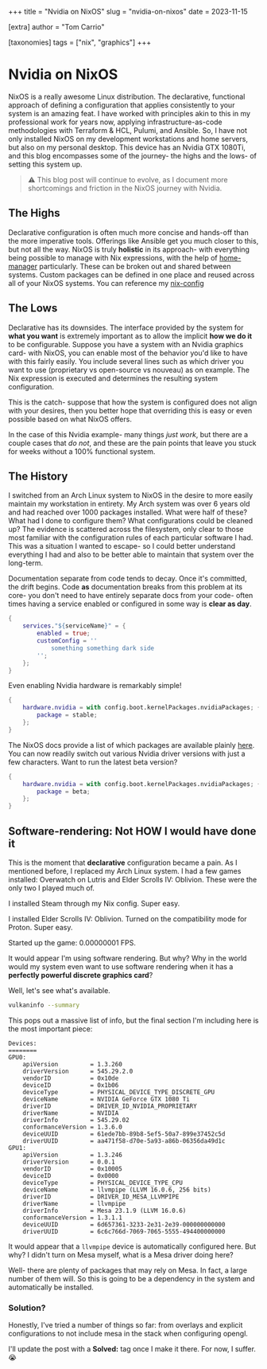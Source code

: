 +++
title = "Nvidia on NixOS"
slug = "nvidia-on-nixos"
date = 2023-11-15

[extra]
author = "Tom Carrio"

[taxonomies]
tags = ["nix", "graphics"]
+++

# Nvidia on NixOS

NixOS is a really awesome Linux distribution. The declarative, functional approach of defining a configuration that applies consistently to your system is an amazing feat. I have worked with principles akin to this in my professional work for years now, applying infrastructure-as-code methodologies with Terraform & HCL, Pulumi, and Ansible. So, I have not only installed NixOS on my development workstations and home servers, but also on my personal desktop. This device has an Nvidia GTX 1080Ti, and this blog encompasses some of the journey- the highs and the lows- of setting this system up.

> ⚠️ This blog post will continue to evolve, as I document more shortcomings and friction in the NixOS journey with Nvidia.

## The Highs

Declarative configuration is often much more concise and hands-off than the more imperative tools. Offerings like Ansible get you much closer to this, but not all the way. NixOS is truly **holistic** in its approach- with everything being possible to manage with Nix expressions, with the help of [home-manager] particularly. These can be broken out and shared between systems. Custom packages can be defined in one place and reused across all of your NixOS systems. You can reference my [nix-config]

## The Lows

Declarative has its downsides. The interface provided by the system for **what you want** is extremely important as to allow the implicit **how we do it** to be configurable. Suppose you have a system with an Nvidia graphics card- with NixOS, you can enable most of the behavior you'd like to have with this fairly easily. You include several lines such as which driver you want to use (proprietary vs open-source vs nouveau) as on example. The Nix expression is executed and determines the resulting system configuration.

This is the catch- suppose that how the system is configured does not align with your desires, then you better hope that overriding this is easy or even possible based on what NixOS offers.

In the case of this Nvidia example- many things *just work*, but there are a couple cases that *do not*, and these are the pain points that leave you stuck for weeks without a 100% functional system.

## The History

I switched from an Arch Linux system to NixOS in the desire to more easily maintain my workstation in entirety. My Arch system was over 6 years old and had reached over 1000 packages installed. What were half of these? What had I done to configure them? What configurations could be cleaned up? The evidence is scattered across the filesystem, only clear to those most familiar with the configuration rules of each particular software I had. This was a situation I wanted to escape- so I could better understand everything I had and also to be better able to maintain that system over the long-term.

Documentation separate from code tends to decay. Once it's committed, the drift begins. Code **as** documentation breaks from this problem at its core- you don't need to have entirely separate docs from your code- often times having a service enabled or configured in some way is **clear as day**.

```nix
{
    services."${serviceName}" = {
        enabled = true;
        customConfig = ''
            something something dark side
        '';
    };
}
```

Even enabling Nvidia hardware is remarkably simple!

```nix
{
    hardware.nvidia = with config.boot.kernelPackages.nvidiaPackages; {
        package = stable;
    };
}
```

The NixOS docs provide a list of which packages are available plainly [here](nvidia-driver-versions). You can now readily switch out various Nvidia driver versions with just a few characters. Want to run the latest beta version?

```nix
{
    hardware.nvidia = with config.boot.kernelPackages.nvidiaPackages; {
        package = beta;
    };
}
```

## Software-rendering: Not HOW I would have done it

This is the moment that **declarative** configuration became a pain. As I mentioned before, I replaced my Arch Linux system. I had a few games installed: Overwatch on Lutris and Elder Scrolls IV: Oblivion. These were the only two I played much of.

I installed Steam through my Nix config. Super easy.

I installed Elder Scrolls IV: Oblivion. Turned on the compatibility mode for Proton. Super easy.

Started up the game: 0.00000001 FPS.

It would appear I'm using software rendering. But why? Why in the world would my system even want to use software rendering when it has a **perfectly powerful discrete graphics card**?

Well, let's see what's available.

```sh
vulkaninfo --summary
```

This pops out a massive list of info, but the final section I'm including here is the most important piece:

```
Devices:
========
GPU0:
	apiVersion         = 1.3.260
	driverVersion      = 545.29.2.0
	vendorID           = 0x10de
	deviceID           = 0x1b06
	deviceType         = PHYSICAL_DEVICE_TYPE_DISCRETE_GPU
	deviceName         = NVIDIA GeForce GTX 1080 Ti
	driverID           = DRIVER_ID_NVIDIA_PROPRIETARY
	driverName         = NVIDIA
	driverInfo         = 545.29.02
	conformanceVersion = 1.3.6.0
	deviceUUID         = 61ede7bb-89b8-5ef5-50a7-899e37452c5d
	driverUUID         = aa471f58-d70e-5a93-a86b-06356da49d1c
GPU1:
	apiVersion         = 1.3.246
	driverVersion      = 0.0.1
	vendorID           = 0x10005
	deviceID           = 0x0000
	deviceType         = PHYSICAL_DEVICE_TYPE_CPU
	deviceName         = llvmpipe (LLVM 16.0.6, 256 bits)
	driverID           = DRIVER_ID_MESA_LLVMPIPE
	driverName         = llvmpipe
	driverInfo         = Mesa 23.1.9 (LLVM 16.0.6)
	conformanceVersion = 1.3.1.1
	deviceUUID         = 6d657361-3233-2e31-2e39-000000000000
	driverUUID         = 6c6c766d-7069-7065-5555-494400000000
```

It would appear that a `llvmpipe` device is automatically configured here. But why? I didn't turn on Mesa myself, what is a Mesa driver doing here?

Well- there are plenty of packages that may rely on Mesa. In fact, a large number of them will. So this is going to be a dependency in the system and automatically be installed.

### Solution?

Honestly, I've tried a number of things so far: from overlays and explicit configurations to not include mesa in the stack when configuring opengl.

I'll update the post with a **Solved:** tag once I make it there. For now, I suffer. 😭

<!-- Reference -->

[home-manager]: https://nix-community.github.io/home-manager
[nix-config]: https://github.com/tcarrio/nix-config
[nvidia-driver-versions]: https://nixos.wiki/wiki/Nvidia#Determining_the_Correct_Driver_Version